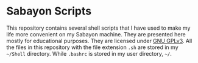 Sabayon Scripts
===============

This repository contains several shell scripts that I have used to make my life more convenient on my Sabayon machine. They are presented here mostly for educational purposes. They are licensed under [GNU GPLv3](https://github.com/fusion809/sabayon-scripts/blob/master/LICENSE). All the files in this repository with the file extension `.sh` are stored in my `~/Shell` directory. While `.bashrc` is stored in my user directory, `~/`.
